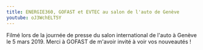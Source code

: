 ```yaml
---
title: ENERGIE360, GOFAST et EVTEC au salon de l'auto de Genève
youtube: oJ3WchELT5Y
---
```


Filmé lors de la journée de presse du salon international de l'auto à Genève le 5 mars 2019. Merci à GOFAST de m'avoir invité à voir vos nouveautés !
